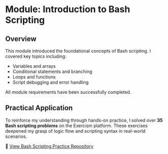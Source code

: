 # Module: Introduction to Bash Scripting

## Overview
This module introduced the foundational concepts of Bash scripting. I covered key topics including:

- Variables and arrays
- Conditional statements and branching
- Loops and functions
- Script debugging and error handling

All module requirements have been successfully completed.

## Practical Application
To reinforce my understanding through hands-on practice, I solved over **35 Bash scripting problems** on the Exercism platform.
These exercises deepened my grasp of logic flow and scripting syntax in real-world scenarios.

🔗 [View Bash Scripting Practice Repository](http://github.com/bash-scripting)


